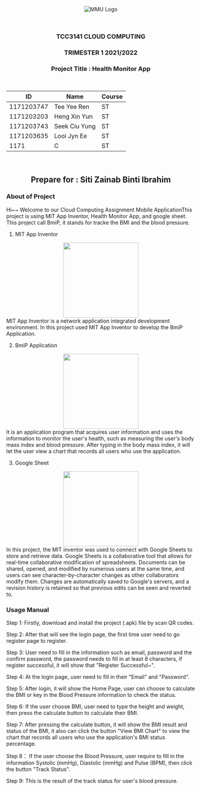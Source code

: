 <div align="center">

![MMU Logo](https://www.studymalaysiainfo.com/wp-content/uploads/2016/02/MMU-Logo.png)

<br>

### TCC3141 CLOUD COMPUTING ###
### TRIMESTER 1 2021/2022 ###
### Project Title : Health Monitor App ###

<br>
    
| ID  | Name | Course |
| ------------- | ------------- | ------------- |
| 1171203747  | Tee Yee Ren  | ST  |
| 1171203203  | Heng Xin Yun  | ST  |
| 1171203743  | Seek Ciu Yung  | ST  |
| 1171203635  | Looi Jyn Ee  | ST  |
| 1171  | C  | ST  |
    
<br>

## Prepare for : Siti Zainab Binti Ibrahim ##

</div>

<div style="page-break-after: always;"></div>


### About of Project ###
Hi~~ Welcome to our Cloud Computing Assignment Mobile ApplicationThis project is using MIT App Inventor, Health Monitor App, and google sheet. This project call BmiP, it stands for tracke the BMI and the blood pressure.
1. MIT App Inventor  
<div align="center"><img src="http://appinventor.mit.edu/explore/sites/explore.appinventor.mit.edu/files/blog/ai-bee-horiz.png" width=200></div>
MIT App Inventor is a network application integrated development environment. In this project used MIT App Inventor to develop the BmiP Application.


2. BmiP Application
<div align="center"><img src="" width=200></div>
It is an application program that acquires user information and uses the information to monitor the user's health, such as measuring the user's body mass index and blood pressure. After typing in the body mass index, it will let the user view a chart that records all users who use the application.

3. Google Sheet  
<div align="center"><img src="https://www.nicepng.com/png/detail/335-3352801_google-sheets-logo-google-sheets-logo-png.png" width=200></div>
In this project, the MIT inventor was used to connect with Google Sheets to store and retrieve data. Google Sheets is a collaborative tool that allows for real-time collaborative modification of spreadsheets. Documents can be shared, opened, and modified by numerous users at the same time, and users can see character-by-character changes as other collaborators modify them. Changes are automatically saved to Google's servers, and a revision history is retained so that previous edits can be seen and reverted to.



<div style="page-break-after: always;"></div>

### Usage Manual ###
Step 1: Firstly, download and install the project (.apk) file by scan QR codes. 

Step 2: After that will see the login page, the first time user need to go register page to register.

Step 3: User need to fill in the information such as email, password and the confirm password, the password needs to fill in at least 8 characters, if register successful, it will show that "Register Successful~".

Step 4: At the login page, user need to fill in their "Email" and "Password".

Step 5: After login, it will show the Home Page, user can choose to calculate the BMI or key in the Blood Pressure information to check the status.

Step 6: If the user choose BMI, user need to type the height and weight, then press the calculate button to calculate their BMI.

Step 7: After pressing the calculate button, it will show the BMI result and status of the BMI, it also can click the button "View BMI Chart" to view the chart that records all users who use the application's BMI status percentage. 

Step 8： If the user choose the Blood Pressure, user require to fill in the information Systolic (mmHg), Diastolic (mmHg) and Pulse (BPM), then click the button "Track Status".

Step 9: This is the result of the track status for user's blood pressure. 

